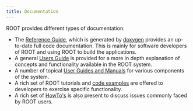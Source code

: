 ```yaml
---
title: Documentation
---
```


ROOT provides different types of documentation:
  - The [Reference Guide](https://root.cern.ch/node/2840), which is generated by
    [doxygen](http://www.doxygen.org/) provides an up-to-date full
    code documentation. This is mainly for software developers of ROOT and using ROOT
    to build the applications.
  - A general [Users Guide](https://root.cern.ch/root/htmldoc/guides/users-guide/ROOTUsersGuide.html)
    is provided for a more in depth explanation of concepts
    and functionality available in the ROOT system.
  - A number of topical [User Guides and Manuals](https://root.cern.ch/node/3037)
    for various components of the system.
  - A rich set of ROOT tutorials and [code examples](https://root.cern.ch/node/2836)
    are offered to developers to
    exercise specific functionality.
  - A rich set of [HowTo's](https://root.cern.ch/node/2836) is also present to discuss issues commonly faced by
    ROOT users.
